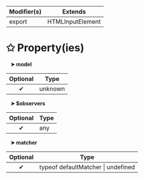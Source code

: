 | Modifier(s)                            | Extends                                    |
|----------------------------------------|--------------------------------------------|
| export | HTMLInputElement |

# &#10025; Property(ies)

&nbsp;&nbsp; **&#10148; model**

| Optional                           | Type                         |
|:----------------------------------:|------------------------------|
| ✔ | unknown |

&nbsp;&nbsp; **&#10148; $observers**

| Optional                           | Type                         |
|:----------------------------------:|------------------------------|
| ✔ | any |

&nbsp;&nbsp; **&#10148; matcher**

| Optional                           | Type                         |
|:----------------------------------:|------------------------------|
| ✔ | typeof defaultMatcher &#124; undefined |